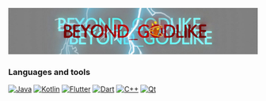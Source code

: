 ![Header](https://github.com/beyond-godlike/beyond-godlike/blob/main/header.png)

### Languages and tools

[![Java](https://img.shields.io/badge/Java-000051?style=flat-square&logo=java&)](https://www.java.com)
[![Kotlin](https://img.shields.io/badge/Kotlin-000051?style=flat-square&logo=kotlin)](https://kotlinlang.org/)
[![Flutter](https://img.shields.io/badge/Flutter-000051?style=flat-square&logo=flutter&logoColor=47C5FB)](https://flutter.dev/)
[![Dart](https://img.shields.io/badge/Dart-000051?style=flat-square&logo=Dart&logoColor=097CDB)](https://dart.dev/)
[![C++](https://img.shields.io/badge/-C++-000051?style=flat-square&logo=C%b2%2b)](https://www.qt.io/)
[![Qt](https://img.shields.io/badge/Qt-000051?style=flat-square&logo=Qt)](https://www.cplusplus.com/)

<!--
**beyond-godlike/beyond-godlike** is a ✨ _special_ ✨ repository because its `README.md` (this file) appears on your GitHub profile.

Here are some ideas to get you started:

- 🔭 I’m currently working on ...
- 🌱 I’m currently learning ...
- 👯 I’m looking to collaborate on ...
- 🤔 I’m looking for help with ...
- 💬 Ask me about ...
- 📫 How to reach me: ...
- 😄 Pronouns: ...
- ⚡ Fun fact: ...
-->
